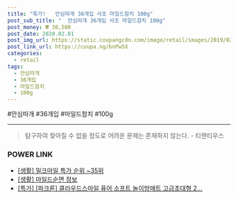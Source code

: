 ```yaml
--- 
title: "특가!   안심따개 36개입 사조 마일드참치 100g" 
post_sub_title: "  안심따개 36개입 사조 마일드참치 100g" 
post_money: ₩ 38,500 
post_date: 2020.02.01 
post_img_url: https://static.coupangcdn.com/image/retail/images/2019/02/27/13/0/566aa5cd-9e00-48fe-8330-c89ca47a9155.jpg 
post_link_url: https://coupa.ng/bnPw5X 
categories: 
  - retail 
tags: 
  - 안심따개 
  - 36개입 
  - 마일드참치 
  - 100g 
--- 
```

  #안심따개 #36개입 #마일드참치 #100g 
<hr> 

> 탐구하여 찾아질 수 없을 정도로 어려운 문제는 존재하지 않는다. - 티랜티우스 


### POWER LINK

* <a href="https://blog.naver.com/sakai111/221788208657" target="_blank"> [생활] 밀크마일 특가 순위 ~35위</a>
* <a href="https://blog.naver.com/sakai111/221765476865" target="_blank"> [생활] 마일드순면 정보 </a>
* <a href="https://blog.naver.com/sakai111/221791052508" target="_blank">[특가] [파크론] 클라우드스마일 퓨어 소프트 놀이방매트 고급초대형 2...</a>
